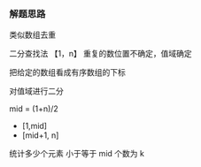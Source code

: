 ### 解题思路
类似数组去重

二分查找法
【1，n】 重复的数位置不确定，值域确定

把给定的数组看成有序数组的下标

对值域进行二分

mid = (1+n)/2
- [1,mid]
- [mid+1, n]

统计多少个元素 小于等于 mid 个数为 k

